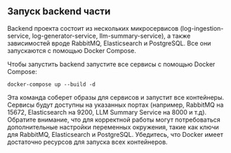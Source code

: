## Запуск backend части

Backend проекта состоит из нескольких микросервисов (log-ingestion-service, log-generator-service, llm-summary-service), а также зависимостей вроде RabbitMQ, Elasticsearch и PostgreSQL. Все они запускаются с помощью Docker Compose.

Чтобы запустить backend запустите все сервисы с помощью Docker Compose:
   ```
   docker-compose up --build -d
   ```

Эта команда соберет образы для сервисов и запустит все контейнеры. Сервисы будут доступны на указанных портах (например, RabbitMQ на 15672, Elasticsearch на 9200, LLM Summary Service на 8000 и т.д). Обратите внимание, что для корректной работы могут потребоваться дополнительные настройки переменных окружения, такие как ключи для RabbitMQ, Elasticsearch и PostgreSQL. Убедитесь, что Docker имеет достаточно ресурсов для запуска всех контейнеров.